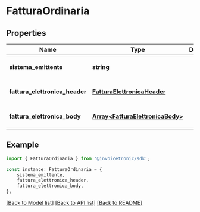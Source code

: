 # FatturaOrdinaria


## Properties

Name | Type | Description | Notes
------------ | ------------- | ------------- | -------------
**sistema_emittente** | **string** |  | [optional] [default to undefined]
**fattura_elettronica_header** | [**FatturaElettronicaHeader**](FatturaElettronicaHeader.md) |  | [optional] [default to undefined]
**fattura_elettronica_body** | [**Array&lt;FatturaElettronicaBody&gt;**](FatturaElettronicaBody.md) |  | [optional] [default to undefined]

## Example

```typescript
import { FatturaOrdinaria } from '@invoicetronic/sdk';

const instance: FatturaOrdinaria = {
    sistema_emittente,
    fattura_elettronica_header,
    fattura_elettronica_body,
};
```

[[Back to Model list]](../README.md#documentation-for-models) [[Back to API list]](../README.md#documentation-for-api-endpoints) [[Back to README]](../README.md)
